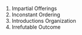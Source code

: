 1. Impartial Offerings
2. Inconstant Ordering
3. Introductions Organization
4. Irrefutable Outcome
 
